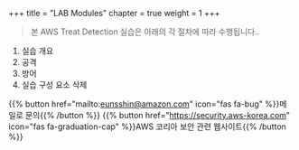 +++
title = "LAB Modules"
chapter = true
weight = 1
+++

> 본 AWS Treat Detection 실습은 아래의 각 절차에 따라 수행됩니다..

1. 실습 개요  
2. 공격  
3. 방어  
4. 실습 구성 요소 삭제

{{% button href="mailto:eunsshin@amazon.com" icon="fas fa-bug" %}}메일로 문의{{% /button %}}
{{% button href="https://security.aws-korea.com" icon="fas fa-graduation-cap" %}}AWS 코리아 보안 관련 웹사이트{{% /button %}}